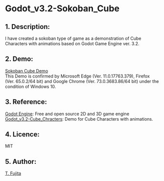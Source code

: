 # Godot_v3.2-Sokoban_Cube
## 1. Description:
I have created a sokoban type of game as a demonstration of Cube Characters with animations based on Godot Game Engine ver. 3.2. 
## 2. Demo:
[Sokoban Cube Demo](https://to-fujita.github.io/Godot_v3.2-Sokoban_Cube/Sokoban_Cube.html)  
This Demo is confirmed by Microsoft Edge (Ver. 11.0.17763.379), Firefox (Ver. 65.0.2/64 bit) and Google Chrome (Ver. 73.0.3683.86/64 bit) under the condition of Windows 10.
## 3. Reference:
[Godot Engine](https://godotengine.org/): Free and open source 2D and 3D game engine  
[Godot_v3.2-Cube_Chracters](https://github.com/rodrigofbm/Godot-Virtual-Joystick): Demo for Cube Characters with animations.   
## 4. Licence:
MIT
## 5. Author:
[T. Fujita](https://github.com/To-Fujita)
